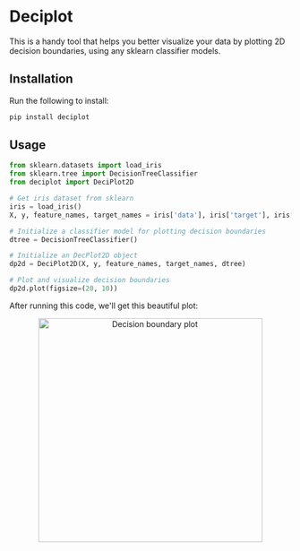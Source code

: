 # Deciplot
This is a handy tool that helps you better visualize your data by plotting 2D decision boundaries, using any sklearn classifier models.

## Installation
Run the following to install:
```python
pip install deciplot
```

## Usage
```python
from sklearn.datasets import load_iris
from sklearn.tree import DecisionTreeClassifier
from deciplot import DeciPlot2D

# Get iris dataset from sklearn
iris = load_iris()
X, y, feature_names, target_names = iris['data'], iris['target'], iris['feature_names'], iris['target_names']

# Initialize a classifier model for plotting decision boundaries
dtree = DecisionTreeClassifier()

# Initialize an DecPlot2D object
dp2d = DeciPlot2D(X, y, feature_names, target_names, dtree)

# Plot and visualize decision boundaries
dp2d.plot(figsize=(20, 10))
```
After running this code, we'll get this beautiful plot:
<p align="center">
<img src='https://user-images.githubusercontent.com/16115992/97473857-8391fb00-195c-11eb-9e14-d6c022c2aec4.png' alt='Decision boundary plot' height=400px/>
</p>
